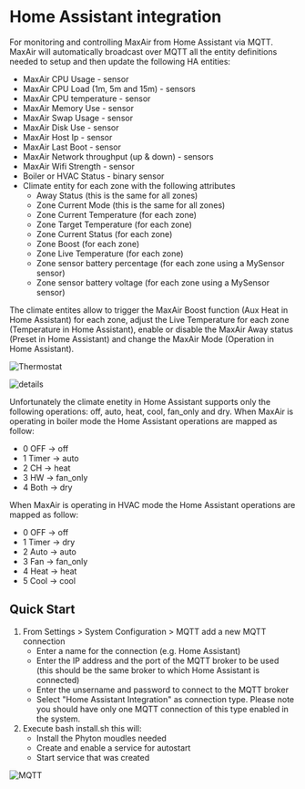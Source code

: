 # Home Assistant integration
For monitoring and controlling MaxAir from Home Assistant via MQTT. MaxAir will automatically broadcast over MQTT all the entity definitions needed to setup and then update the following HA entities:
* MaxAir CPU Usage - sensor
* MaxAir CPU Load (1m, 5m and 15m) - sensors
* MaxAir CPU temperature - sensor
* MaxAir Memory Use - sensor
* MaxAir Swap Usage - sensor
* MaxAir Disk Use - sensor
* MaxAir Host Ip - sensor
* MaxAir Last Boot - sensor
* MaxAir Network throughput (up & down) - sensors
* MaxAir Wifi Strength - sensor
* Boiler or HVAC Status - binary sensor
* Climate entity for each zone with the following attributes
  * Away Status (this is the same for all zones)
  * Zone Current Mode (this is the same for all zones)
  * Zone Current Temperature (for each zone)
  * Zone Target Temperature (for each zone)
  * Zone Current Status (for each zone)
  * Zone Boost (for each zone)
  * Zone Live Temperature (for each zone)
  * Zone sensor battery percentage (for each zone using a MySensor sensor)
  * Zone sensor battery voltage (for each zone using a MySensor sensor)

The climate entites allow to trigger the MaxAir Boost function (Aux Heat in Home Assistant) for each zone, adjust the Live Temperature for each zone (Temperature in Home Assistant), enable or disable the MaxAir Away status (Preset in Home Assistant) and change the MaxAir Mode (Operation in Home Assistant).

![Thermostat](https://user-images.githubusercontent.com/62815008/133150409-0ec36652-9058-42ae-ab4e-dbb2b5da659d.png)

![details](https://user-images.githubusercontent.com/62815008/133150504-b083284b-7aac-4dda-bc5f-feeecf6fd2f4.png)

Unfortunately the climate enetity in Home Assistant supports only the following operations: off, auto, heat, cool, fan_only and dry. When MaxAir is operating in boiler mode the Home Assistant operations are mapped as follow:
* 0 OFF   -> off
* 1 Timer -> auto
* 2 CH    -> heat
* 3 HW    -> fan_only
* 4 Both  -> dry

When MaxAir is operating in HVAC mode the Home Assistant operations are mapped as follow:
* 0 OFF   -> off
* 1 Timer -> dry
* 2 Auto  -> auto
* 3 Fan   -> fan_only
* 4 Heat  -> heat
* 5 Cool  -> cool 

## Quick Start

1. From Settings > System Configuration > MQTT add a new MQTT connection
   * Enter a name for the connection (e.g. Home Assistant)
   * Enter the IP address and the port of the MQTT broker to be used (this should be the same broker to which Home Assistant is connected)
   * Enter the unsername and password to connect to the MQTT broker
   * Select "Home Assistant Integration" as connection type. Please note you should have only one MQTT connection of this type enabled in the system.
2. Execute bash install.sh this will:
   * Install the Phyton moudles needed
   * Create and enable a service for autostart
   * Start service that was created
  
![MQTT](https://user-images.githubusercontent.com/62815008/133248709-a2dbf4a1-ee71-47bc-bf5d-61790ba98c2d.png)

